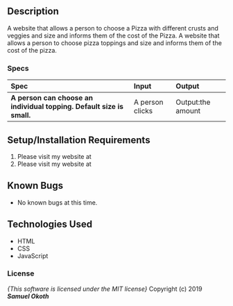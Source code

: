 ## Description

A website that allows a person to choose a Pizza with different crusts and veggies and size and informs them of the cost of the Pizza.
A website that allows a person to choose pizza toppings and size and informs them of the cost of the pizza.

### Specs
| Spec | Input | Output |
| :-------------     | :------------- | :------------- |
| **A person can choose an individual topping.  Default size is small.** | A person clicks  | Output:the amount |
 

## Setup/Installation Requirements

1. Please visit my website at
1. Please visit my website at

## Known Bugs
* No known bugs at this time.
## Technologies Used
* HTML
* CSS
* JavaScript
### License
*{This software is licensed under the MIT license}*
Copyright (c) 2019 **_Samuel Okoth_**
